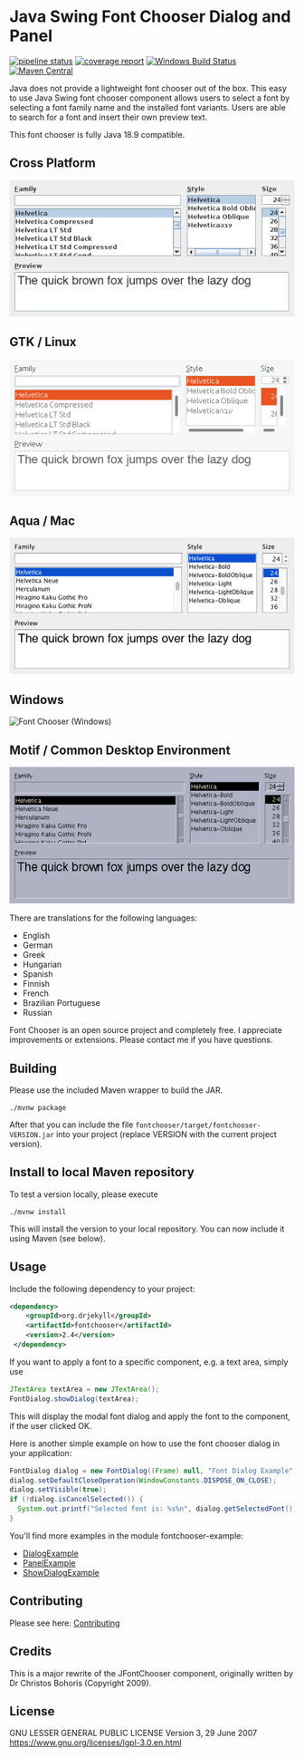 # Java Swing Font Chooser Dialog and Panel

[![pipeline status](https://gitlab.com/dheid/fontchooser/badges/master/pipeline.svg)](https://gitlab.com/dheid/fontchooser/commits/master)
[![coverage report](https://gitlab.com/dheid/fontchooser/badges/master/coverage.svg)](https://gitlab.com/dheid/fontchooser/commits/master)
[![Windows Build Status](https://img.shields.io/appveyor/ci/dheid/fontchooser/master.svg?label=windows)](https://ci.appveyor.com/project/dheid/fontchooser/branch/master)
[![Maven Central](https://maven-badges.herokuapp.com/maven-central/org.drjekyll/fontchooser/badge.svg)](https://maven-badges.herokuapp.com/maven-central/org.drjekyll/fontchooser/)

Java does not provide a lightweight font chooser out of the box. This easy to use Java Swing font chooser component
allows users to select a font by selecting a font family name and the installed font variants. Users are able to search
for a font and insert their own preview text.

This font chooser is fully Java 18.9 compatible.

## Cross Platform
![Font Chooser (Cross Platform)](fontchooser-metallookandfeel.png "Font Chooser (Cross Platform)")

## GTK / Linux
![Font Chooser (GTK)](fontchooser-gtklookandfeel.png "Font Chooser (GTK)")

## Aqua / Mac
![Font Chooser (Aqua)](fontchooser-aqualookandfeel.png "Font Chooser (Aqua)")

## Windows
![Font Chooser (Windows)](fontchooser-windowslookandfeel.png "Font Chooser (Windows)")

## Motif / Common Desktop Environment
![Font Chooser (Motif)](fontchooser-motiflookandfeel.png "Font Chooser (Motif)")

There are translations for the following languages:

* English
* German
* Greek
* Hungarian
* Spanish
* Finnish
* French
* Brazilian Portuguese
* Russian

Font Chooser is an open source project and completely free. I appreciate improvements or extensions. Please contact
me if you have questions.

## Building

Please use the included Maven wrapper to build the JAR.

    ./mvnw package
    
After that you can include the file `fontchooser/target/fontchooser-VERSION.jar` into your project (replace VERSION with
the current project version).

## Install to local Maven repository

To test a version locally, please execute

    ./mvnw install
    
This will install the version to your local repository. You can now include it using Maven (see below).

## Usage

Include the following dependency to your project:
```xml 
<dependency>
    <groupId>org.drjekyll</groupId>
    <artifactId>fontchooser</artifactId>
    <version>2.4</version>
 </dependency>
```

If you want to apply a font to a specific component, e.g. a text area, simply use

```java
JTextArea textArea = new JTextArea();
FontDialog.showDialog(textArea);
```

This will display the modal font dialog and apply the font to the component, if the user clicked OK.

Here is another simple example on how to use the font chooser dialog in your application:

```java
FontDialog dialog = new FontDialog((Frame) null, "Font Dialog Example", true);
dialog.setDefaultCloseOperation(WindowConstants.DISPOSE_ON_CLOSE);
dialog.setVisible(true);
if (!dialog.isCancelSelected()) {
  System.out.printf("Selected font is: %s%n", dialog.getSelectedFont());
}                                                               
```

You'll find more examples in the module fontchooser-example:

* [DialogExample](fontchooser-example/src/main/java/DialogExample.java)
* [PanelExample](fontchooser-example/src/main/java/PanelExample.java)
* [ShowDialogExample](fontchooser-example/src/main/java/ShowDialogExample.java)

## Contributing

Please see here: [Contributing](CONTRIBUTING.md)

## Credits

This is a major rewrite of the JFontChooser component, originally written by Dr Christos Bohoris (Copyright 2009).

## License

GNU LESSER GENERAL PUBLIC LICENSE
Version 3, 29 June 2007
https://www.gnu.org/licenses/lgpl-3.0.en.html
